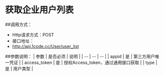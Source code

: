 # 获取企业用户列表

##调用方式：
* Http请求方式：POST
* 接口地址：
* http://api.1code.cc/User/user_list

##参数说明：
| 参数 | 是否必须 | 说明 |
| -- | -- | -- |
| appid | 是 | 第三方用户唯一凭证 |
| access_token | 是 | 授权Access_token，通过通用接口获取 | 
| type | 是 | 用户类型 |


